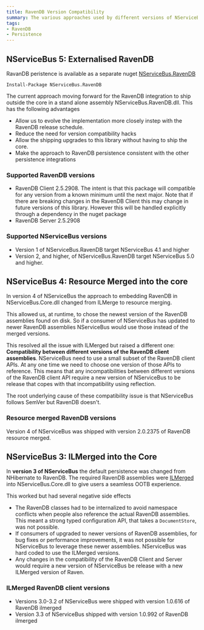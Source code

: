 ```yaml
---
title: RavenDB Version Compatibility 
summary: The various approaches used by different versions of NServiceBus when integrating with RavenDB
tags:
- RavenDB
- Persistence
---
```


## NServiceBus 5: Externalised RavenDB

RavanDB peristence is available as a separate nuget [NServiceBus.RavenDB](https://www.nuget.org/packages/NServiceBus.RavenDB)

    Install-Package NServiceBus.RavenDB

The current approach moving forward for the RavenDB integration to ship outside the core in a stand alone assembly NServiceBus.RavenDB.dll. This has the following advantages

 * Allow us to evolve the implementation more closely instep with the RavenDB release schedule. 
 * Reduce the need for version compatibility hacks
 * Allow the shipping upgrades to this library without having to ship the core. 
 * Make the approach to RavenDB persistence consistent with the other persistence integrations 

### Supported RavenDB versions 

 * RavenDB Client 2.5.2908. The intent is that this package will compatible for any version from a known minimum until the next major. Note that if there are breaking changes in the RavenDB Client this may change in future versions of this library. However this will be handled explicitly through a dependency in the nuget package  
 * RavenDB Server 2.5.2908 

### Supported NServiceBus versions

 * Version 1 of NServiceBus.RavenDB target NServiceBus 4.1 and higher
 * Version 2, and higher, of NServiceBus.RavenDB target NServiceBus 5.0 and higher. 

## NServiceBus 4: Resource Merged into the core

In version 4 of NServiceBus the approach to embedding RavenDB in NServiceBus.Core.dll changed from ILMerge to resource merging. 

This allowed us, at runtime, to chose the newest version of the RavenDB assemblies found on disk. So if a consumer of NServiceBus has updated to newer RavenDB assemblies NServiceBus would use those instead of the merged versions. 

This resolved all the issue with ILMerged but raised a different one:  **Compatibility between different versions of the RavenDB client assemblies**. NServiceBus need to use a small subset of the RavenDB client APIs. At any one time we need to choose one version of those APIs to reference. This means that any incompatibilities between different versions of the RavenDB client API require a new version of NServiceBus to be release that copes with that incompatibility using reflection.  

The root underlying cause of these compatibility issue is that NServiceBus follows SemVer but RavenDB doesn't.

### Resource merged RavenDB versions 

Version 4 of NServiceBus was shipped with version 2.0.2375 of RavenDB resource merged.

## NServiceBus 3: ILMerged into the Core 

In **version 3 of NServiceBus** the default persistence was changed from NHibernate to RavenDB. The required RavenDB assemblies were [ILMerged](http://research.microsoft.com/en-us/people/mbarnett/ilmerge.aspx) into NServiceBus.Core.dll to give users a seamless OOTB experience.

This worked but had several negative side effects

 * The RavenDB classes had to be internalized to avoid namespace conflicts when people also reference the actual RavenDB assemblies. This meant a strong typed configuration API, that takes a `DocumentStore`, was not possible.
 * If consumers of upgraded to newer versions of RavenDB assemblies, for bug fixes or performance improvements, it was not possible for NServiceBus to leverage these newer assemblies. NServiceBus was hard coded to use the ILMerged versions.
 * Any changes in the compatibility of the RavenDB Client and Server would require a new version of NServiceBus be release with a new ILMerged version of Raven.

### ILMerged RavenDB client versions 

* Versions 3.0-3.2 of NServiceBus were shipped with version 1.0.616 of RavenDB ilmerged
* Version 3.3 of NServiceBus shipped with version 1.0.992 of RavenDB ilmerged

